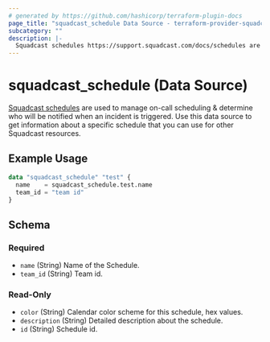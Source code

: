 ```yaml
---
# generated by https://github.com/hashicorp/terraform-plugin-docs
page_title: "squadcast_schedule Data Source - terraform-provider-squadcast"
subcategory: ""
description: |-
  Squadcast schedules https://support.squadcast.com/docs/schedules are used to manage on-call scheduling & determine who will be notified when an incident is triggered. Use this data source to get information about a specific schedule that you can use for other Squadcast resources.
---
```


# squadcast_schedule (Data Source)

[Squadcast schedules](https://support.squadcast.com/docs/schedules) are used to manage on-call scheduling & determine who will be notified when an incident is triggered. Use this data source to get information about a specific schedule that you can use for other Squadcast resources.

## Example Usage

```terraform
data "squadcast_schedule" "test" {
  name    = squadcast_schedule.test.name
  team_id = "team id"
}
```

<!-- schema generated by tfplugindocs -->
## Schema

### Required

- `name` (String) Name of the Schedule.
- `team_id` (String) Team id.

### Read-Only

- `color` (String) Calendar color scheme for this schedule, hex values.
- `description` (String) Detailed description about the schedule.
- `id` (String) Schedule id.
